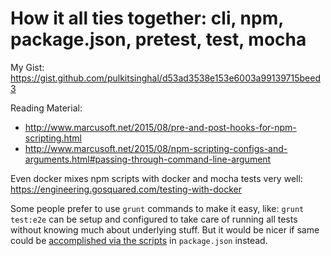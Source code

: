 # How it all ties together: cli, npm, package.json, pretest, test, mocha

My Gist:
https://gist.github.com/pulkitsinghal/d53ad3538e153e6003a99139715beed3

Reading Material:
- http://www.marcusoft.net/2015/08/pre-and-post-hooks-for-npm-scripting.html
- http://www.marcusoft.net/2015/08/npm-scripting-configs-and-arguments.html#passing-through-command-line-argument

Even docker mixes npm scripts with docker and mocha tests very well:
https://engineering.gosquared.com/testing-with-docker

Some people prefer to use `grunt` commands to make it easy, like: `grunt test:e2e` can be setup and configured to take care of running all tests without knowing much about underlying stuff. But it would be nicer if same could be [accomplished via the scripts](http://www.kramnameloc.com/getting-started-with-protractor) in `package.json` instead.